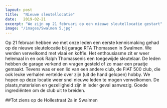 ```yaml
---
layout: post
title:  "Nieuwe sleutellocatie"
date:   2019-02-21
excerpt: "We zijn op 21 februari op een nieuwe sleutellocatie gestart"
image: "/images/Swalmen 5.jpg"
---
```


Op 21 februari hebben we met onze leden een eerste kennismaking gehad op de nieuwe sleutelocatie bij garage RTA Thomassen in Swalmen.
We werden verwelkomd met vlaai en koffie. Het enthousiasme zit er weer helemaal in en ook Ralph Thomassenis een toegewijde sleutelaar.
De leden hebben de garage verkend en vragen gesteld of zo maar een praatje gemaakt. Tevens was er een lid van een andere club, 
de FIAT 500 club, die ook leuke verhalen vertelde over zijn (uit de hand gelopen) hobby.
We hopen op deze locatie weer snel nieuwe leden te mogen verwelkomen. De plaats,materialen en gezelligheid zijn in ieder geval aanwezig. 
Goede ingrediënten om de club uit te breiden.

##Tot ziens op de Hollestraat 2a in Swalmen
